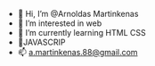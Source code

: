 - 👋 Hi, I’m @Arnoldas Martinkenas
- 👀 I’m interested in web
- 🌱 I’m currently learning HTML CSS
- 💞️JAVASCRIP
- 📫 a.martinkenas.88@gmail.com

<!---
ArnoldasMartinkenas/ArnoldasMartinkenas is a ✨ special ✨ repository because its `README.md` (this file) appears on your GitHub profile.
You can click the Preview link to take a look at your changes.
--->
